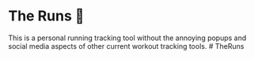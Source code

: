 # The Runs :running:

This is a personal running tracking tool without the annoying popups and social media aspects of other current workout tracking tools.
#   T h e R u n s  
 